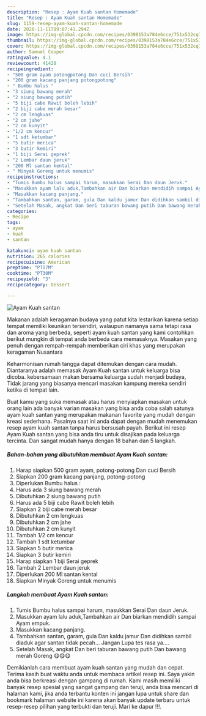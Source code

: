 ```yaml
---
description: "Resep : Ayam Kuah santan Homemade"
title: "Resep : Ayam Kuah santan Homemade"
slug: 1159-resep-ayam-kuah-santan-homemade
date: 2020-11-11T09:07:41.294Z
image: https://img-global.cpcdn.com/recipes/0398153a784e6cce/751x532cq70/ayam-kuah-santan-foto-resep-utama.jpg
thumbnail: https://img-global.cpcdn.com/recipes/0398153a784e6cce/751x532cq70/ayam-kuah-santan-foto-resep-utama.jpg
cover: https://img-global.cpcdn.com/recipes/0398153a784e6cce/751x532cq70/ayam-kuah-santan-foto-resep-utama.jpg
author: Samuel Cooper
ratingvalue: 4.1
reviewcount: 41420
recipeingredient:
- "500 gram ayam potongpotong Dan cuci Bersih"
- "200 gram kacang panjang potongpotong"
- " Bumbu halus "
- "3 siung bawang merah"
- "2 siung bawang putih"
- "5 biji cabe Rawit boleh lebih"
- "2 biji cabe merah besar"
- "2 cm lengkuas"
- "2 cm jahe"
- "2 cm kunyit"
- "1/2 cm kencur"
- "1 sdt ketumbar"
- "5 butir merica"
- "3 butir kemiri"
- "1 biji Serai geprek"
- "2 Lembar daun jeruk"
- "200 Ml santan kental"
- " Minyak Goreng untuk menumis"
recipeinstructions:
- "Tumis Bumbu halus sampai harum, masukkan Serai Dan daun Jeruk."
- "Masukkan ayam lalu aduk,Tambahkan air Dan biarkan mendidih sampai Ayam empuk."
- "Masukkan kacang panjang."
- "Tambahkan santan, garam, gula Dan kaldu jamur Dan didihkan sambil diaduk agar santan tidak pecah... Jangan Lupa tes rasa ya...."
- "Setelah Masak, angkat Dan beri taburan bawang putih Dan bawang merah Goreng 😋😋😋"
categories:
- Recipe
tags:
- ayam
- kuah
- santan

katakunci: ayam kuah santan 
nutrition: 265 calories
recipecuisine: American
preptime: "PT17M"
cooktime: "PT30M"
recipeyield: "3"
recipecategory: Dessert

---
```



![Ayam Kuah santan](https://img-global.cpcdn.com/recipes/0398153a784e6cce/751x532cq70/ayam-kuah-santan-foto-resep-utama.jpg)

Makanan adalah keragaman budaya yang patut kita lestarikan karena setiap tempat memiliki keunikan tersendiri, walaupun namanya sama tetapi rasa dan aroma yang berbeda, seperti ayam kuah santan yang kami contohkan berikut mungkin di tempat anda berbeda cara memasaknya. Masakan yang penuh dengan rempah-rempah memberikan ciri khas yang merupakan keragaman Nusantara

Keharmonisan rumah tangga dapat ditemukan dengan cara mudah. Diantaranya adalah memasak Ayam Kuah santan untuk keluarga bisa dicoba. kebersamaan makan bersama keluarga sudah menjadi budaya, Tidak jarang yang biasanya mencari masakan kampung mereka sendiri ketika di tempat lain.



Buat kamu yang suka memasak atau harus menyiapkan masakan untuk orang lain ada banyak varian masakan yang bisa anda coba salah satunya ayam kuah santan yang merupakan makanan favorite yang mudah dengan kreasi sederhana. Pasalnya saat ini anda dapat dengan mudah menemukan resep ayam kuah santan tanpa harus bersusah payah.
Berikut ini resep Ayam Kuah santan yang bisa anda tiru untuk disajikan pada keluarga tercinta. Dan sangat mudah hanya dengan 18 bahan dan 5 langkah.


<!--inarticleads1-->

##### Bahan-bahan yang dibutuhkan membuat Ayam Kuah santan:

1. Harap siapkan 500 gram ayam, potong-potong Dan cuci Bersih
1. Siapkan 200 gram kacang panjang, potong-potong
1. Diperlukan  Bumbu halus :
1. Harus ada 3 siung bawang merah
1. Dibutuhkan 2 siung bawang putih
1. Harus ada 5 biji cabe Rawit boleh lebih
1. Siapkan 2 biji cabe merah besar
1. Dibutuhkan 2 cm lengkuas
1. Dibutuhkan 2 cm jahe
1. Dibutuhkan 2 cm kunyit
1. Tambah 1/2 cm kencur
1. Tambah 1 sdt ketumbar
1. Siapkan 5 butir merica
1. Siapkan 3 butir kemiri
1. Harap siapkan 1 biji Serai geprek
1. Tambah 2 Lembar daun jeruk
1. Diperlukan 200 Ml santan kental
1. Siapkan  Minyak Goreng untuk menumis




<!--inarticleads2-->

##### Langkah membuat  Ayam Kuah santan:

1. Tumis Bumbu halus sampai harum, masukkan Serai Dan daun Jeruk.
1. Masukkan ayam lalu aduk,Tambahkan air Dan biarkan mendidih sampai Ayam empuk.
1. Masukkan kacang panjang.
1. Tambahkan santan, garam, gula Dan kaldu jamur Dan didihkan sambil diaduk agar santan tidak pecah... Jangan Lupa tes rasa ya....
1. Setelah Masak, angkat Dan beri taburan bawang putih Dan bawang merah Goreng 😋😋😋




Demikianlah cara membuat ayam kuah santan yang mudah dan cepat. Terima kasih buat waktu anda untuk membaca artikel resep ini. Saya yakin anda bisa berkreasi dengan gampang di rumah. Kami masih memiliki banyak resep spesial yang sangat gampang dan teruji, anda bisa mencari di halaman kami, jika anda terbantu konten ini jangan lupa untuk share dan bookmark halaman website ini karena akan banyak update terbaru untuk resep-resep pilihan yang terbukti dan teruji. Mari ke dapur !!!. 
